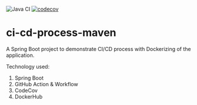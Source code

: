 ![Java CI](https://github.com/batspike/ci-cd-process-maven/workflows/Java%20CI/badge.svg?branch=master)
[![codecov](https://codecov.io/github/batspike/ci-cd-process-maven/coverage.svg?branch=master)](https://codecov.io/github/batspike/ci-cd-process-maven?branch=master)

# ci-cd-process-maven
A Spring Boot project to demonstrate CI/CD process with Dockerizing of the application.

Technology used:
1. Spring Boot
2. GitHub Action & Workflow
3. CodeCov
4. DockerHub
